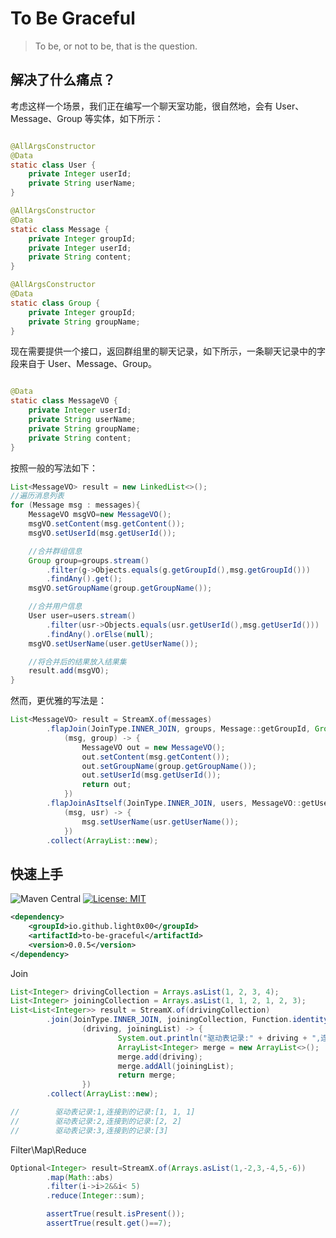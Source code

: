 # To Be Graceful

> To be, or not to be, that is the question.

## 解决了什么痛点？

考虑这样一个场景，我们正在编写一个聊天室功能，很自然地，会有 User、Message、Group 等实体，如下所示：

```java

@AllArgsConstructor
@Data
static class User {
    private Integer userId;
    private String userName;
}

@AllArgsConstructor
@Data
static class Message {
    private Integer groupId;
    private Integer userId;
    private String content;
}

@AllArgsConstructor
@Data
static class Group {
    private Integer groupId;
    private String groupName;
}
```

现在需要提供一个接口，返回群组里的聊天记录，如下所示，一条聊天记录中的字段来自于 User、Message、Group。

```java

@Data
static class MessageVO {
    private Integer userId;
    private String userName;
    private String groupName;
    private String content;
}
```

按照一般的写法如下：

```java
List<MessageVO> result = new LinkedList<>();
//遍历消息列表
for (Message msg : messages){
    MessageVO msgVO=new MessageVO();
    msgVO.setContent(msg.getContent());
    msgVO.setUserId(msg.getUserId());

    //合并群组信息
    Group group=groups.stream()
        .filter(g->Objects.equals(g.getGroupId(),msg.getGroupId()))
        .findAny().get();
    msgVO.setGroupName(group.getGroupName());

    //合并用户信息
    User user=users.stream()
        .filter(usr->Objects.equals(usr.getUserId(),msg.getUserId()))
        .findAny().orElse(null);
    msgVO.setUserName(user.getUserName());

    //将合并后的结果放入结果集
    result.add(msgVO);
}
```

然而，更优雅的写法是：

```java
List<MessageVO> result = StreamX.of(messages)
        .flapJoin(JoinType.INNER_JOIN, groups, Message::getGroupId, Group::getGroupId,
            (msg, group) -> {
                MessageVO out = new MessageVO();
                out.setContent(msg.getContent());
                out.setGroupName(group.getGroupName());
                out.setUserId(msg.getUserId());
                return out;
            })
        .flapJoinAsItself(JoinType.INNER_JOIN, users, MessageVO::getUserId, User::getUserId,
            (msg, usr) -> {
                msg.setUserName(usr.getUserName());
            })
        .collect(ArrayList::new);
`````

## 快速上手

![Maven Central](https://maven-badges.herokuapp.com/maven-central/io.github.light0x00/to-be-graceful/badge.svg)
[![License: MIT](https://img.shields.io/badge/License-MIT-yellow.svg)](https://opensource.org/licenses/MIT)

```xml
<dependency>
    <groupId>io.github.light0x00</groupId>
    <artifactId>to-be-graceful</artifactId>
    <version>0.0.5</version>
</dependency>
```

Join

```java
List<Integer> drivingCollection = Arrays.asList(1, 2, 3, 4);
List<Integer> joiningCollection = Arrays.asList(1, 1, 2, 1, 2, 3);
List<List<Integer>> result = StreamX.of(drivingCollection)
        .join(JoinType.INNER_JOIN, joiningCollection, Function.identity(), Function.identity(),
                (driving, joiningList) -> {
                        System.out.println("驱动表记录:" + driving + ",连接到的记录:" + joiningList);
                        ArrayList<Integer> merge = new ArrayList<>();
                        merge.add(driving);
                        merge.addAll(joiningList);
                        return merge;
                })
        .collect(ArrayList::new);

//        驱动表记录:1,连接到的记录:[1, 1, 1]
//        驱动表记录:2,连接到的记录:[2, 2]
//        驱动表记录:3,连接到的记录:[3]
```

Filter\Map\Reduce

```java
Optional<Integer> result=StreamX.of(Arrays.asList(1,-2,3,-4,5,-6))
        .map(Math::abs)
        .filter(i->i>2&&i< 5)
        .reduce(Integer::sum);

        assertTrue(result.isPresent());
        assertTrue(result.get()==7);
```
